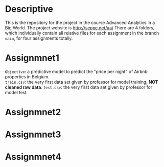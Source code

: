 # Descriptive
This is the repository for the project in the course Advanced Analytics in a Big World. The project website is http://seppe.net/aa/
There are 4 folders, which individually contain all relative files for each assignment in the branch `main`, for four assignments totally. 

# Assignmnet1
`Objective`: a predictive model to predict the "price per night" of Airbnb properties in Belgium.  
`train.csv`: the very first data set given by professor for model training, **NOT cleaned raw data**.
`test.csv`: the very first data set given by professor  for model test.


# Assignmnet2

# Assignmnet3

# Assignmnet4



